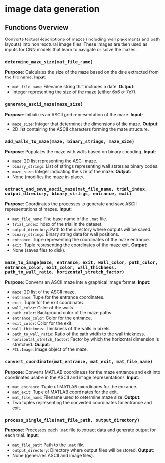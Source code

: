 # image data generation 

## Functions Overview
Converts textual descriptions of mazes (including wall placements and path layouts) into non texctural image files. These images are then used as inputs for CNN models that learn to navigate or solve the mazes.

### `determine_maze_size(mat_file_name)`
**Purpose**: Calculates the size of the maze based on the date extracted from the file name.
**Input**: 
  - `mat_file_name`: Filename string that includes a date.
**Output**: 
  - Integer representing the size of the maze (either 6x6 or 7x7).

### `generate_ascii_maze(maze_size)`
**Purpose**: Initializes an ASCII grid representation of the maze.
**Input**: 
  - `maze_size`: Integer that determines the dimensions of the maze.
**Output**: 
  - 2D list containing the ASCII characters forming the maze structure.

### `add_walls_to_maze(maze, binary_strings, maze_size)`
**Purpose**: Populates the maze with walls based on binary encoding.
**Input**: 
  - `maze`: 2D list representing the ASCII maze.
  - `binary_strings`: List of strings representing wall states as binary codes.
  - `maze_size`: Integer indicating the size of the maze.
**Output**: 
  - None (modifies the maze in-place).

### `extract_and_save_ascii_maze(mat_file_name, trial_index, output_directory, binary_strings, entrance, exit)`
**Purpose**: Coordinates the processes to generate and save ASCII representations of mazes.
**Input**: 
  - `mat_file_name`: The base name of the `.mat` file.
  - `trial_index`: Index of the trial in the dataset.
  - `output_directory`: Path to the directory where outputs will be saved.
  - `binary_strings`: Binary string data for wall positions.
  - `entrance`: Tuple representing the coordinates of the maze entrance.
  - `exit`: Tuple representing the coordinates of the maze exit.
**Output**: 
  - None (saves files to disk).

### `maze_to_image(maze, entrance, exit, wall_color, path_color, entrance_color, exit_color, wall_thickness, path_to_wall_ratio, horizontal_stretch_factor)`
**Purpose**: Converts an ASCII maze into a graphical image format.
**Input**: 
  - `maze`: 2D list of the ASCII maze.
  - `entrance`: Tuple for the entrance coordinates.
  - `exit`: Tuple for the exit coordinates.
  - `wall_color`: Color of the walls.
  - `path_color`: Background color of the maze paths.
  - `entrance_color`: Color for the entrance.
  - `exit_color`: Color for the exit.
  - `wall_thickness`: Thickness of the walls in pixels.
  - `path_to_wall_ratio`: Ratio of the path width to the wall thickness.
  - `horizontal_stretch_factor`: Factor by which the horizontal dimension is stretched.
**Output**: 
  - `PIL.Image`: Image object of the maze.

### `convert_coordinate(mat_entrance, mat_exit, mat_file_name)`
**Purpose**: Converts MATLAB coordinates for the maze entrance and exit into coordinates usable in the ASCII and image representations.
**Input**: 
  - `mat_entrance`: Tuple of MATLAB coordinates for the entrance.
  - `mat_exit`: Tuple of MATLAB coordinates for the exit.
  - `mat_file_name`: Filename used to determine maze size.
**Output**: 
  - Two tuples representing the converted coordinates for entrance and exit.

### `process_single_file(mat_file_path, output_directory)`
**Purpose**: Processes each `.mat` file to extract data and generate output for each trial.
**Input**: 
  - `mat_file_path`: Path to the `.mat` file.
  - `output_directory`: Directory where output files will be stored.
**Output**: 
  - None (generates ASCII and image files).

